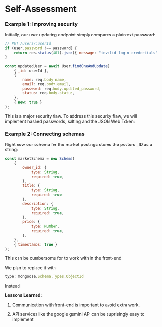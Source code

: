 # Self-Assessment

### Example 1: Improving security

Initially, our user updating endpoint simply compares a plaintext password:  

```javascript
// PUT /users/:userId
if (user.password !== password) {
    return res.status(401).json({ message: "invalid login credentials" })
}

const updatedUser = await User.findOneAndUpdate(
    { _id: userId },
    {
        name: req.body.name,
        email: req.body.email,
        password: req.body.updated_password,
        status: req.body.status,
    },
    { new: true }
);
```
This is a major security flaw.
To address this security flaw, we will implement hashed passwords, salting and the JSON Web Token:  

### Example 2: Connecting schemas

Right now our schema for the market postings stores the posters _ID as a string:  

```javascript
const marketSchema = new Schema(
    {
        owner_id: {
            type: String,
            required: true,
        },
        title: {
            type: String,
            required: true
        },
        description: {
            type: String,
            required: true,
        },
        price: {
            type: Number,
            required: true,
        },
    },
    { timestamps: true }
);
```
This can be cumbersome for to work with in the front-end

We plan to replace it with 
```javascript
type: mongoose.Schema.Types.ObjectId
```
Instead

**Lessons Learned:**

1. Communication with front-end is important to avoid extra work.

2. API services like the google gemini API can be suprisingly easy to implement
